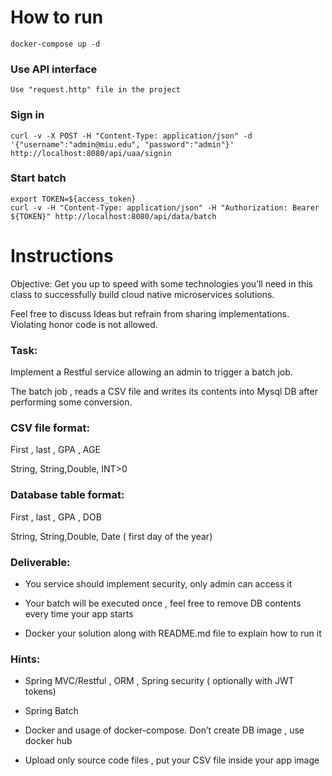 # How to run
```
docker-compose up -d
```

### Use API interface

```shell
Use "request.http" file in the project
```

### Sign in

```shell
curl -v -X POST -H "Content-Type: application/json" -d '{"username":"admin@miu.edu", "password":"admin"}'  http://localhost:8080/api/uaa/signin 
```

### Start batch

```shell
export TOKEN=${access_token}
curl -v -H "Content-Type: application/json" -H "Authorization: Bearer ${TOKEN}" http://localhost:8080/api/data/batch
```

# Instructions

Objective: Get you up to speed with some technologies you’ll need in this class to successfully build cloud native microservices solutions.



Feel free to discuss Ideas but refrain from sharing implementations. Violating honor code is not allowed.

###  Task:

Implement a Restful service allowing an admin to trigger a batch job.

The batch job , reads a CSV file and writes its contents into Mysql DB after performing some conversion.

### CSV file format:

First , last , GPA , AGE

String, String,Double, INT>0

### Database table format:

First , last , GPA , DOB

String, String,Double, Date ( first day of the year)

### Deliverable:

- You service should implement security, only admin can access it

- Your batch will be executed once , feel free to remove DB contents every time your app starts

- Docker your solution along with README.md file to explain how to run it

### Hints:

- Spring MVC/Restful , ORM , Spring security ( optionally with JWT tokens)

- Spring Batch

- Docker and usage of docker-compose. Don’t create DB image , use docker hub

- Upload only source code files , put your CSV  file inside your  app image